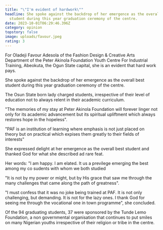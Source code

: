 ```yaml
---
title: "\"I'm evident of hardwork\""
headline: She spoke against the backdrop of her emergence as the overall best
  student during this year graduation ceremony of the centre.
date: 2023-10-01T06:29:46.396Z
category: opinion
topstory: false
image: uploads/favour.jpeg
rating: 3
---
```

For Oladeji Favour Adesola of the Fashion Design & Creative Arts Department of the Peter Akinola Foundation Youth Centre For Industrial Training, Abeokuta, the Ogun State capital, she is an evident that hard work pays.



She spoke against the backdrop of her emergence as the overall best student during this year graduation ceremony of the centre.



The Osun State born lady charged students, irrespective of their level of education not to always relent in their academic curriculum.



"The memories of my stay at Peter Akinola Foundation will forever linger not only for its academic advancement but its spiritual upliftment which always restores hope in the hopeless".



"PAF is an institution of learning where emphasis is not just placed on theory  but on practical which expises them greatly to their fields of interests"



She expressed delight at her emergence as the overall best student and thanked God for what she described ad rare feat.



Her words: "I am happy. I am elated. It us a previlege emerging the best among my co sudents with whom we both studied



"It is not by my power or might, but by His grace that saw me through the many challenges that came along the path of greatness".



"I must confess that it was no joke being trained at PAF. It is not only challenging, but demanding. It is not for the lazy ones. I thank God for seeing me through the vocational one in town programme", she concluded.



Of the 94 graduating students, 37  were sponsored by the Tunde Lemo Foundation, a non governmental organisation that continues to put smiles on many Nigerian youths irrespective of their religion or tribe in the centre.